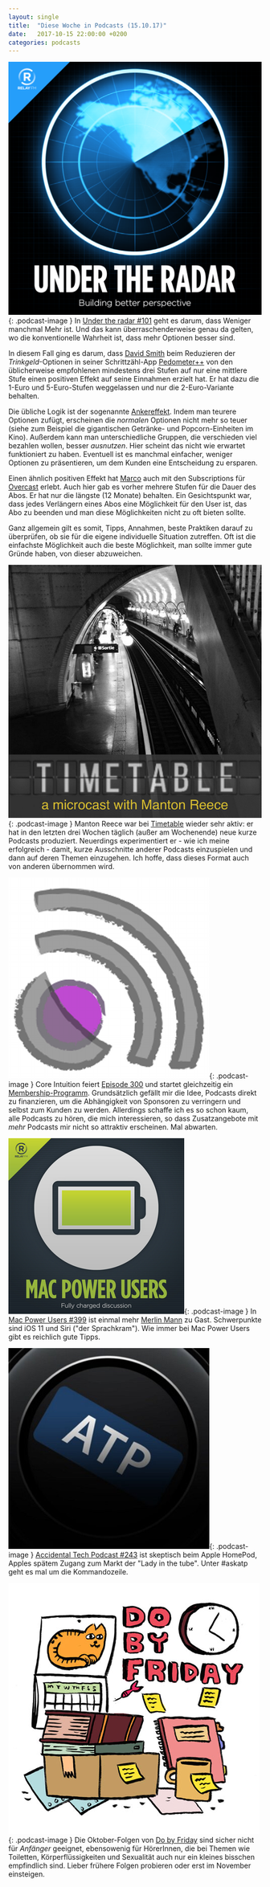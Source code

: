 ```yaml
---
layout: single
title:  "Diese Woche in Podcasts (15.10.17)"
date:   2017-10-15 22:00:00 +0200
categories: podcasts
---
```


![radar]{: .podcast-image } In [Under the radar #101](https://www.relay.fm/radar/101) geht es darum, dass Weniger manchmal Mehr ist. Und das kann überraschenderweise genau da gelten, wo die konventionelle Wahrheit ist, dass mehr Optionen besser sind.

In diesem Fall ging es darum, dass [David Smith](https://twitter.com/_davidsmith) beim Reduzieren der _Trinkgeld_-Optionen in seiner Schrittzähl-App [Pedometer++](https://itunes.apple.com/us/app/pedometer++/id712286167) von den üblicherweise empfohlenen mindestens drei Stufen auf nur eine mittlere Stufe einen positiven Effekt auf seine Einnahmen erzielt hat. Er hat dazu die 1-Euro und 5-Euro-Stufen weggelassen und nur die 2-Euro-Variante behalten.

Die übliche Logik ist der sogenannte [Ankereffekt](https://de.wikipedia.org/wiki/Ankereffekt). Indem man teurere Optionen zufügt, erscheinen die _normalen_ Optionen nicht mehr so teuer (siehe zum Beispiel die gigantischen Getränke- und Popcorn-Einheiten im Kino). Außerdem kann man unterschiedliche Gruppen, die verschieden viel bezahlen wollen, besser _ausnutzen_. Hier scheint das nicht wie erwartet funktioniert zu haben. Eventuell ist es manchmal einfacher, weniger Optionen zu präsentieren, um dem Kunden eine Entscheidung zu ersparen.

Einen ähnlich positiven Effekt hat [Marco](https://marco.org) auch mit den Subscriptions für [Overcast](https://overcast.fm/) erlebt. Auch hier gab es vorher mehrere Stufen für die Dauer des Abos. Er hat nur die längste (12 Monate) behalten. Ein Gesichtspunkt war, dass jedes Verlängern eines Abos eine Möglichkeit für den User ist, das Abo zu beenden und man diese Möglichkeiten nicht zu oft bieten sollte.

Ganz allgemein gilt es somit, Tipps, Annahmen, beste Praktiken darauf zu überprüfen, ob sie für die eigene individuelle Situation zutreffen. Oft ist die einfachste Möglichkeit auch die beste Möglichkeit, man sollte immer gute Gründe haben, von dieser abzuweichen.

![timetable]{: .podcast-image } Manton Reece war bei [Timetable](http://timetable.manton.org/) wieder sehr aktiv: er hat in den letzten drei Wochen täglich (außer am Wochenende) neue kurze Podcasts produziert. Neuerdings experimentiert er - wie ich meine erfolgreich - damit, kurze Ausschnitte anderer Podcasts einzuspielen und dann auf deren Themen einzugehen. Ich hoffe, dass dieses Format auch von anderen übernommen wird. 

![core]{: .podcast-image } Core Intuition feiert [Episode 300](https://coreint.org/2017/10/episode-300-i-just-start-building-it/) und startet gleichzeitig ein [Membership-Programm](https://coreint.org/membership/). Grundsätzlich gefällt mir die Idee, Podcasts direkt zu finanzieren, um die Abhängigkeit von Sponsoren zu verringern und selbst zum Kunden zu werden. Allerdings schaffe ich es so schon kaum, alle Podcasts zu hören, die mich interessieren, so dass Zusatzangebote mit _mehr_ Podcasts mir nicht so attraktiv erscheinen. Mal abwarten. 

![mpu]{: .podcast-image } In [Mac Power Users #399](https://www.relay.fm/mpu/399) ist einmal mehr [Merlin Mann](https://twitter.com/hotdogsladies) zu Gast. Schwerpunkte sind iOS 11 und Siri ("der Sprachkram"). Wie immer bei Mac Power Users gibt es reichlich gute Tipps.

![atp]{: .podcast-image } [Accidental Tech Podcast #243](https://atp.fm/episodes/243) ist skeptisch beim Apple HomePod, Apples spätem Zugang zum Markt der "Lady in the tube". Unter #askatp geht es mal um die Kommandozeile. 

![friday]{: .podcast-image } Die  Oktober-Folgen von [Do by Friday](http://dobyfriday.com) sind sicher nicht für _Anfänger_ geeignet, ebensowenig für HörerInnen, die bei Themen wie Toiletten, Körperflüssigkeiten und Sexualität auch nur ein kleines bisschen empfindlich sind. Lieber frühere Folgen probieren oder erst im November einsteigen.

[//]: # (Kommentar)

[agents]: /assets/images/freeagents_artwork.png.jpg "Free Agents"
[atp]: /assets/images/atp_400x400.jpg "Accidental Tech Podcast"
[b2w]: /assets/images/b2w_quarter.jpg "Back to Work"
[core]: /assets/images/coreint_400x400.png "Core Intuition"
[friday]: /assets/images/do_by_friday.jpg "Do by Friday"
[mpu]: /assets/images/mpu_350.png "Mac Power Users"
[radar]: /assets/images/radar_artwork.png "Under the Radar"
[talk]: /assets/images/talkshow_170x170bb.jpg "The Talk Show"
[timetable]: /assets/images/timetable.png "Timetable"